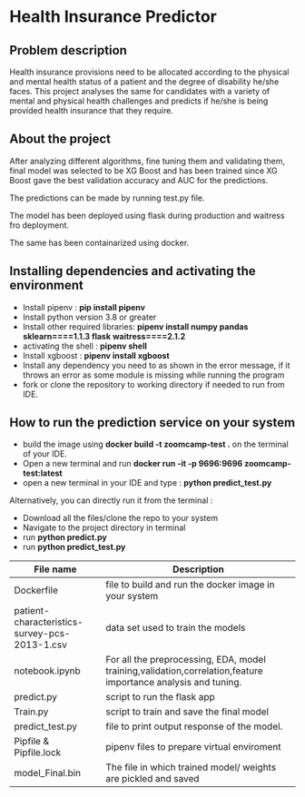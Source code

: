 # Health Insurance Predictor
## Problem description
Health insurance provisions need to be allocated according to the physical and mental health status of a patient and the degree of disability he/she faces. This project analyses the same for candidates with a variety of mental and physical health challenges and predicts if he/she is being provided health insurance that they require.

## About the project


After analyzing different algorithms, fine tuning them and validating them, final model was selected to be XG Boost and has been trained since XG Boost gave the best validation accuracy and AUC for the predictions.    

The predictions can be made by running test.py file.    

The model has been deployed using flask during production and waitress fro deployment.    

The same has been containarized using docker.

## Installing dependencies and activating the environment

* Install pipenv : **pip install pipenv**
* Install python version 3.8 or greater
* Install other required libraries: **pipenv install numpy pandas sklearn====1.1.3 flask waitress====2.1.2**
* activating the shell : **pipenv shell**
* Install xgboost : **pipenv install xgboost**
* Install any dependency you need to as shown in the error message, if it throws an error as some module is missing while running the program
* fork or clone the repository to working directory if needed to run from IDE.


## How to run the prediction service on your system


* build the image using  **docker build -t zoomcamp-test .** on the terminal of your IDE.
* Open a new terminal and run **docker run -it -p 9696:9696 zoomcamp-test:latest**
* open a new terminal in your IDE and type : **python predict_test.py**

Alternatively, you can directly run it from the terminal :

* Download all the files/clone the repo to your system
* Navigate to the project directory in terminal
* run **python predict.py**
* run **python predict_test.py**


|File name|Description|
|---------|-------------------------------------------------------|
|Dockerfile | file to build and run the docker image in your system|
|patient-characteristics-survey-pcs-2013-1.csv|data set used to train the models |
|notebook.ipynb|For all the preprocessing, EDA, model                                        training,validation,correlation,feature importance analysis and tuning.
|predict.py|script to run the flask app|
|Train.py|script to train and save the final model|
|predict_test.py| file to print output response of the model.|
|Pipfile & Pipfile.lock|pipenv files to prepare virtual enviroment| 
|model_Final.bin| The file in which trained model/ weights are pickled and saved|

